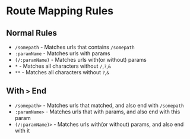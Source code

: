 # Route Mapping Rules
## Normal Rules
- `/somepath`      - Matches urls that contains `/somepath`
- `:paramName`     - Matches urls with params  
- `(/:paramName)`  - Matches urls with(or without) params  
- `*`              - Matches all characters without `/`,`?`,`&`  
- `**`             - Matches all characters without `?`,`&`  

## With `>` End
- `/somepath>`     - Matches urls that matched, and also end with `/somepath`  
- `:paramName>`    - Matches urls that with params, and also end with this param
- `(/:paramName)>` - Matches urls with(or without) params, and also end with it  
